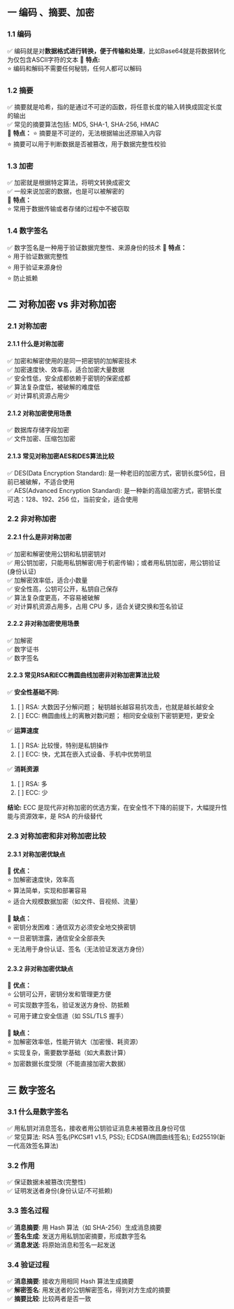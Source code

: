 ## 一 编码 、摘要、加密
### 1.1 编码
✅ 编码就是对**数据格式进行转换，便于传输和处理**，比如Base64就是将数据转化为仅包含ASCII字符的文本
🧠 **特点:**  
⭐ 编码和解码不需要任何秘钥，任何人都可以解码

### 1.2 摘要
✅ 摘要就是哈希，指的是通过不可逆的函数，将任意长度的输入转换成固定长度的输出  
✅ 常见的摘要算法包括: MD5, SHA-1, SHA-256, HMAC   
🧠 **特点：**
⭐ 摘要是不可逆的，无法根据输出还原输入内容  
⭐ 摘要可以用于判断数据是否被篡改，用于数据完整性校验  

### 1.3 加密
✅ 加密就是根据特定算法，将明文转换成密文  
✅ 一般来说加密的数据，也是可以被解密的  
🧠 **特点：**  
⭐ 常用于数据传输或者存储的过程中不被窃取  

### 1.4 数字签名
✅ 数字签名是一种用于验证数据完整性、来源身份的技术
🧠 **特点：**  
⭐ 用于验证数据完整性  
⭐ 用于验证来源身份  
⭐ 防止抵赖  

## 二 对称加密 vs 非对称加密
### 2.1 对称加密
#### 2.1.1 什么是对称加密
✅ 加密和解密使用的是同一把密钥的加解密技术  
✅ 加密速度快、效率高，适合加密大量数据  
✅ 安全性低，安全成都依赖于密钥的保密成都  
✅ 算法复杂度低，被破解的难度低  
✅ 对计算机资源占用少  

#### 2.1.2 对称加密使用场景
✅ 数据库存储字段加密  
✅ 文件加密、压缩包加密  

#### 2.1.3 常见对称加密AES和DES算法比较
✅ DES(Data Encryption Standard): 是一种老旧的加密方式，密钥长度56位，目前已被破解，不适合使用  
✅ AES(Advanced Encryption Standard): 是一种新的高级加密方式，密钥长度可选：128、192、256 位，当前安全，适合使用  

### 2.2 非对称加密
#### 2.2.1 什么是非对称加密
✅ 加密和解密使用公钥和私钥密钥对  
✅ 用公钥加密，只能用私钥解密(用于机密传输)；或者用私钥加密，用公钥验证(身份认证)  
✅ 加解密效率低，适合小数量  
✅ 安全性高，公钥可公开，私钥自己保存  
✅ 算法复杂度更高，不容易被破解  
✅ 对计算机资源占用多，占用 CPU 多，适合关键交换和签名验证  

#### 2.2.2 非对称加密使用场景
✅ 加解密  
✅ 数字证书  
✅ 数字签名  

#### 2.2.3 常见RSA和ECC椭圆曲线加密非对称加密算法比较
✅ **安全性基础不同:**  
1. [ ] RSA: 大数因子分解问题； 秘钥越长越容易抗攻击，也就是越长越安全
2. [ ] ECC: 椭圆曲线上的离散对数问题； 相同安全级别下密钥更短，更安全

✅ **运算速度**  
1. [ ] RSA: 比较慢，特别是私钥操作	
2. [ ] ECC: 快，尤其在嵌入式设备、手机中优势明显

✅ **消耗资源**  
1. [ ] RSA: 多
2. [ ] ECC: 少

**结论:** ECC 是现代非对称加密的优选方案，在安全性不下降的前提下，大幅提升性能与资源效率，是 RSA 的升级替代

### 2.3 对称加密和非对称加密比较
#### 2.3.1 对称加密优缺点
🧠 **优点：**  
⭐ 加解密速度快，效率高  
⭐ 算法简单，实现和部署容易  
⭐ 适合大规模数据加密（如文件、音视频、流量）   

🧠 **缺点：**  
⭐ 密钥分发困难：通信双方必须安全地交换密钥  
⭐ 一旦密钥泄露，通信安全全部丧失  
⭐ 无法用于身份认证、签名（无法验证发送方身份）  

#### 2.3.2 非对称加密优缺点
🧠 **优点：**  
⭐ 公钥可公开，密钥分发和管理更方便  
⭐ 可实现数字签名，验证发送方身份、防抵赖  
⭐ 可用于建立安全信道（如 SSL/TLS 握手）  

🧠 **缺点：**  
⭐ 加解密效率低，性能开销大（加密慢、耗资源）  
⭐ 实现复杂，需要数学基础（如大素数计算）  
⭐ 加密数据长度受限（不能直接加密大数据）  


## 三 数字签名
### 3.1 什么是数字签名
✅ 用私钥对消息签名，接收者用公钥验证消息未被篡改且身份可信  
✅ 常见算法: RSA 签名(PKCS#1 v1.5, PSS); ECDSA(椭圆曲线签名); Ed25519(新一代高效签名算法)  

### 3.2 作用
✅ 保证数据未被篡改(完整性)  
✅ 证明发送者身份(身份认证/不可抵赖)  

### 3.3 签名过程
✅ **消息摘要**: 用 Hash 算法（如 SHA-256）生成消息摘要  
✅ **签名生成**: 发送方用私钥加密摘要，形成数字签名  
✅ **消息发送**: 将原始消息和签名一起发送   

### 3.4 验证过程
✅ **消息摘要**: 接收方用相同 Hash 算法生成摘要  
✅ **解密签名**: 用发送者的公钥解密签名，得到对方生成的摘要  
✅ **摘要比较**: 比较两者是否一致  
